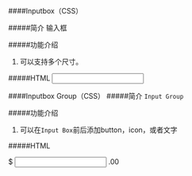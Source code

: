 ####Inputbox（CSS）

#####简介
输入框

#####功能介绍
1. 可以支持多个尺寸。

#####HTML
    <input class="ui-text mini" />

####Inputbox Group（CSS）
#####简介
`Input Group`

#####功能介绍
1. 可以在`Input Box`前后添加button，icon，或者文字

#####HTML
    <div class="input-group">
      <span class="input-group-addon">$</span>
      <input type="text" class="form-control">
      <span class="input-group-addon">.00</span>
    </div>
